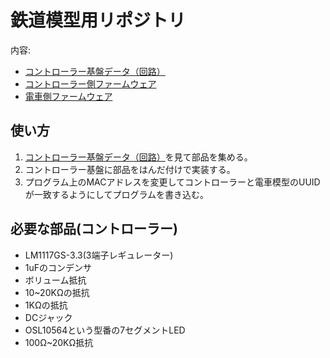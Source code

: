 # 鉄道模型用リポジトリ

内容:
- [コントローラー基盤データ（回路）](controller_board)
- [コントローラー側ファームウェア](server_train)
- [電車側ファームウェア](client_train)

## 使い方

1. [コントローラー基盤データ（回路）](controller_board)を見て部品を集める。
2. コントローラー基盤に部品をはんだ付けで実装する。
3. プログラム上のMACアドレスを変更してコントローラーと電車模型のUUIDが一致するようにしてプログラムを書き込む。

## 必要な部品(コントローラー)

- LM1117GS-3.3(3端子レギュレーター)
- 1uFのコンデンサ
- ボリューム抵抗
- 10~20KΩの抵抗
- 1KΩの抵抗
- DCジャック
- OSL10564という型番の7セグメントLED
- 100Ω~20KΩ抵抗